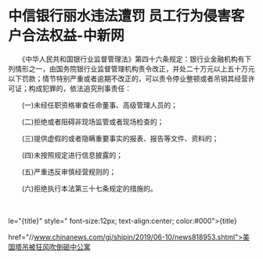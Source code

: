 # 中信银行丽水违法遭罚 员工行为侵害客户合法权益-中新网

　　《中华人民共和国银行业监督管理法》第四十六条规定：银行业金融机构有下列情形之一，由国务院银行业监督管理机构责令改正，并处二十万元以上五十万元以下罚款；情节特别严重或者逾期不改正的，可以责令停业整顿或者吊销其经营许可证；构成犯罪的，依法追究刑事责任：

　　(一)未经任职资格审查任命董事、高级管理人员的；

　　(二)拒绝或者阻碍非现场监管或者现场检查的；

　　(三)提供虚假的或者隐瞒重要事实的报表、报告等文件、资料的；

　　(四)未按照规定进行信息披露的；

　　(五)严重违反审慎经营规则的；

　　(六)拒绝执行本法第三十七条规定的措施的。

　　

le="{title}" style=" font-size:12px; text-align:center; color:#000">{title}

href="//www.chinanews.com/gj/shipin/2019/06-10/news818953.shtml">美国塔吊被狂风吹倒砸中公寓
